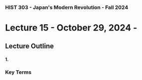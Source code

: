 ### HIST 303 - Japan's Modern Revolution - Fall 2024

[//]: <> (use `gqap` to force wrap text)
[//]: <> (use `:noa w` to save without autoformatting)

# Lecture 15 - October 29, 2024 -

## Lecture Outline

###

#### 1.

### Key Terms
